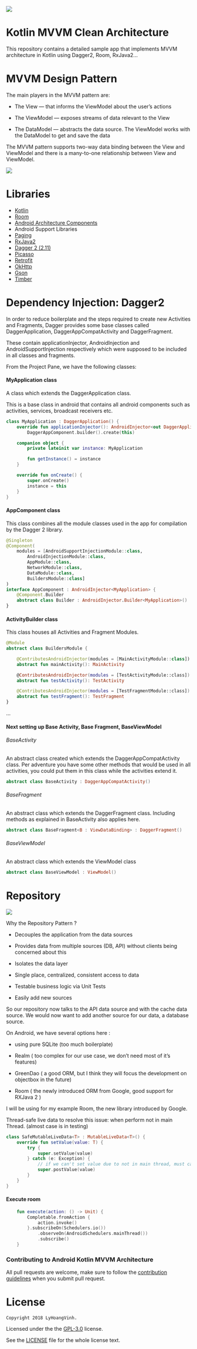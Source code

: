 <img src="https://user-images.githubusercontent.com/29915177/58609187-e9460780-82d0-11e9-943b-73d71d4f9de2.jpeg"/> 

# Kotlin MVVM Clean Architecture
This repository contains a detailed sample app that implements MVVM architecture in Kotlin using Dagger2, Room, RxJava2...

# MVVM Design Pattern

The main players in the MVVM pattern are:

* The View — that informs the ViewModel about the user’s actions

* The ViewModel — exposes streams of data relevant to the View

* The DataModel — abstracts the data source. The ViewModel works with the DataModel to get and save the data

 The MVVM pattern supports two-way data binding between the View and ViewModel and there is a many-to-one relationship between View and ViewModel.

<img src="https://user-images.githubusercontent.com/29915177/61202806-c487e100-a712-11e9-84e7-2e4c20b0f3e2.png"/>

# Libraries  

* [Kotlin](https://kotlinlang.org/)
* [Room](https://developer.android.com/topic/libraries/architecture/room.html)
* [Android Architecture Components](https://developer.android.com/topic/libraries/architecture/index.html)
* Android Support Libraries
* [Paging](https://developer.android.com/jetpack/androidx/releases/paging)
* [RxJava2](https://github.com/ReactiveX/RxJava/wiki/What's-different-in-2.0)
* [Dagger 2 (2.11)](https://github.com/google/dagger)
* [Picasso](https://square.github.io/picasso/)
* [Retrofit](http://square.github.io/retrofit/)
* [OkHttp](http://square.github.io/okhttp/)
* [Gson](https://github.com/google/gson)
* [Timber](https://github.com/JakeWharton/timber)

# Dependency Injection: Dagger2

In order to reduce boilerplate and the steps required to create new Activities and Fragments, Dagger provides some base classes called DaggerApplication, DaggerAppCompatActivity and DaggerFragment.

These contain applicationInjector, AndroidInjection and AndroidSupportInjection respectively which were supposed to be included in all classes and fragments.

From the Project Pane, we have the following classes:

#### MyApplication class

A class which extends the DaggerApplication class. 

This is a base class in android that contains all android components such as activities, services, broadcast receivers etc.

```kotlin
class MyApplication : DaggerApplication() {
    override fun applicationInjector(): AndroidInjector<out DaggerApplication> =
        DaggerAppComponent.builder().create(this)

    companion object {
        private lateinit var instance: MyApplication

        fun getInstance() = instance
    }

    override fun onCreate() {
        super.onCreate()
        instance = this
    }
}
```

 #### AppComponent class

This class combines all the module classes used in the app for compilation by the Dagger 2 library.
```kotlin
@Singleton
@Component(
    modules = [AndroidSupportInjectionModule::class,
        AndroidInjectionModule::class,
        AppModule::class,
        NetworkModule::class,
        DataModule::class,
        BuildersModule::class]
)
interface AppComponent : AndroidInjector<MyApplication> {
    @Component.Builder
    abstract class Builder : AndroidInjector.Builder<MyApplication>()
}
```

#### ActivityBuilder class
This class houses all Activities and Fragment Modules.
```kotlin
@Module
abstract class BuildersModule {

    @ContributesAndroidInjector(modules = [MainActivityModule::class])
    abstract fun mainActivity(): MainActivity

    @ContributesAndroidInjector(modules = [TestActivityModule::class])
    abstract fun testActivity(): TestActivity

    @ContributesAndroidInjector(modules = [TestFragmentModule::class])
    abstract fun testFragment(): TestFragment
}
```

...

#### Next setting up Base Activity, Base Fragment, BaseViewModel

###### BaseActivity

  An abstract class created which extends the DaggerAppCompatActivity class. Per adventure you have some other methods that would be used in all activities, you could put them in this class while the activities extend it.
```kotlin
abstract class BaseActivity : DaggerAppCompatActivity()
```

###### BaseFragment
  An abstract class which extends the DaggerFragment class. Including methods as explained in BaseActivity also applies here.
```kotlin
abstract class BaseFragment<B : ViewDataBinding> : DaggerFragment()
```

###### BaseViewModel
An abstract class which extends the ViewModel class
```kotlin
abstract class BaseViewModel : ViewModel()
```

# Repository

<img src="https://user-images.githubusercontent.com/29915177/58611991-38913580-82db-11e9-80ce-3b289efabc83.png"/> 

Why the Repository Pattern ?

 - Decouples the application from the data sources

 - Provides data from multiple sources (DB, API) without clients being concerned about this

 - Isolates the data layer

 - Single place, centralized, consistent access to data

 - Testable business logic via Unit Tests

 - Easily add new sources
 
 So our repository now talks to the API data source and with the cache data source. We would now want to add another source for our data, a database source.
 
 On Android, we have several options here :

- using pure SQLite (too much boilerplate)

- Realm ( too complex for our use case, we don’t need most of it’s features)

- GreenDao ( a good ORM, but I think they will focus the development on objectbox in the future)

- Room ( the newly introduced ORM from Google, good support for RXJava 2 )

 I will be using for my example Room, the new library introduced by Google.

 Thread-safe live data to resolve this issue: when perform not in main Thread. (almost case is in testing)
```kotlin
class SafeMutableLiveData<T> : MutableLiveData<T>() {
    override fun setValue(value: T) {
        try {
            super.setValue(value)
        } catch (e: Exception) {
            // if we can't set value due to not in main thread, must call post value instead
            super.postValue(value)
        }
    }
}
```
#### Execute room
```kotlin
    fun execute(action: () -> Unit) {
        Completable.fromAction {
            action.invoke()
        }.subscribeOn(Schedulers.io())
            .observeOn(AndroidSchedulers.mainThread())
            .subscribe()
    }
```

### Contributing to Android Kotlin MVVM Architecture
All pull requests are welcome, make sure to follow the [contribution guidelines](CONTRIBUTING.md)
when you submit pull request.

License
=======

    Copyright 2018 LyHoangVinh.

Licensed under the the [GPL-3.0](https://www.gnu.org/licenses/gpl.html) license.
    
See the [LICENSE](https://github.com/lyhoangvinh/kotlin-mvvm-architecture/blob/master/LICENSE.md) file for the whole license text.

